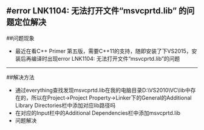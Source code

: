 #error LNK1104: 无法打开文件“msvcprtd.lib” 的问题定位解决
------

##问题现象
- 最近在看C++ Primer 第五版，需要C++11的支持，随即安装了下VS2015，安装后再编译时出现error LNK1104: 无法打开文件“msvcprtd.lib”的问题

------

##解决方法
- 通过everything查找发现msvcprtd.lib在我的电脑目录D:\VS2010\VC\lib中存在的，所以在Project->Project Property->Linker下的General的Additional Library Directories栏中添加对应lib路径吗
- 在对应的Input栏中的Additional Dependencies栏中添加msvcprtd.lib
- 问题解决